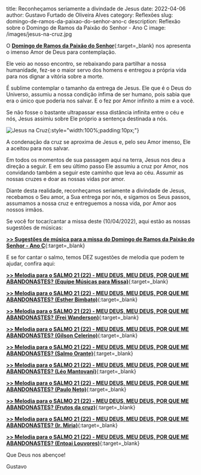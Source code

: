 title: Reconheçamos seriamente a divindade de Jesus
date: 2022-04-06
author: Gustavo Furtado de Oliveira Alves
category: Reflexões
slug: domingo-de-ramos-da-paixao-do-senhor-ano-c
description: Reflexão sobre o Domingo de Ramos da Paixão do Senhor - Ano C
image: /images/jesus-na-cruz.jpg

O [**Domingo de Ramos da Paixão do Senhor**](https://musicasparamissa.com.br/sugestoes-para/domingo-de-ramos-da-paixao-do-senhor-ano-c/){:target=\_blank}
nos apresenta o imenso Amor de Deus para contemplação.

Ele veio ao nosso encontro, se rebaixando para partilhar a nossa humanidade,
fez-se o maior servo dos homens e entregou a própria vida para nos dignar a vitória sobre a morte.

É sublime contemplar o tamanho da entrega de Jesus. Ele que é o Deus do Universo,
assumiu a nossa condição ínfima de ser humano, pois sabia que era o único que poderia nos salvar.
E o fez por Amor infinito a mim e a você.

Se não fosse o bastante ultrapassar essa distância infinita entre o céu e nós,
Jesus assimiu sobre Ele próprio a sentença destinada a nós.

![Jesus na Cruz](https://blog.musicasparamissa.com.br/images/jesus-na-cruz.jpg){:style="width:100%;padding:10px;"}

A condenação da cruz se aproxima de Jesus e, pelo seu Amor imenso, Ele a aceitou para nos salvar.

Em todos os momentos de sua passagem aqui na terra, Jesus nos deu a direção a seguir.
E em seu último passo Ele assumiu a cruz por Amor,
nos convidando também a seguir este caminho que leva ao céu.
Assumir as nossas cruzes e doar as nossas vidas por amor.

Diante desta realidade, reconheçamos seriamente a divindade de Jesus,
recebamos o Seu amor, a Sua entrega por nós, e sigamos os Seus passos,
assumamos a nossa cruz e entreguemos a nossa vida, por Amor aos nossos irmãos.

Se você for tocar/cantar a missa deste  (10/04/2022), aqui estão as nossas sugestões de músicas:

[**>> Sugestões de música para a missa do Domingo de Ramos da Paixão do Senhor - Ano C**](https://musicasparamissa.com.br/sugestoes-para/domingo-de-ramos-da-paixao-do-senhor-ano-c/){:target=\_blank}

E se for cantar o salmo, temos DEZ sugestões de melodia que podem te ajudar, confira aqui:

[**>> Melodia para o SALMO 21 (22) - MEU DEUS, MEU DEUS, POR QUE ME ABANDONASTES? (Equipe Músicas para Missa)**](https://musicasparamissa.com.br/musica/salmo-21-meu-deus-meu-deus-por-que-me-abandonastes/){:target=\_blank}

[**>> Melodia para o SALMO 21 (22) - MEU DEUS, MEU DEUS, POR QUE ME ABANDONASTES? (Esther Bimbato)**](https://musicasparamissa.com.br/musica/salmo-21-meu-deus-esther-bimbato/){:target=\_blank}

[**>> Melodia para o SALMO 21 (22) - MEU DEUS, MEU DEUS, POR QUE ME ABANDONASTES? (Frei Wanderson)**](https://musicasparamissa.com.br/musica/salmo-21-22%E2%80%93meu-deus-meu-deus-frei-wanderson/){:target=\_blank}

[**>> Melodia para o SALMO 21 (22) - MEU DEUS, MEU DEUS, POR QUE ME ABANDONASTES? (Gílson Celerino)**](https://musicasparamissa.com.br/musica/salmo-21-meu-deus-por-que-me-abandonastes-gilson-celerino/){:target=\_blank}

[**>> Melodia para o SALMO 21 (22) - MEU DEUS, MEU DEUS, POR QUE ME ABANDONASTES? (Salmo Orante)**](https://musicasparamissa.com.br/musica/salmo-21-meu-deus-meu-deus-salmo-orante/){:target=\_blank}

[**>> Melodia para o SALMO 21 (22) - MEU DEUS, MEU DEUS, POR QUE ME ABANDONASTES? (Léo Mantovani)**](https://musicasparamissa.com.br/musica/salmo-21-meu-deus-meu-deus-leo-mantovani/){:target=\_blank}

[**>> Melodia para o SALMO 21 (22) - MEU DEUS, MEU DEUS, POR QUE ME ABANDONASTES? (Paulo Neto)**](https://musicasparamissa.com.br/musica/salmo-21-meu-deus-meu-deus-por-que-me-paulo-neto/){:target=\_blank}

[**>> Melodia para o SALMO 21 (22) - MEU DEUS, MEU DEUS, POR QUE ME ABANDONASTES? (Frutos da cruz)**](https://musicasparamissa.com.br/musica/salmo-21-meu-deus-frutos-da-cruz/){:target=\_blank}

[**>> Melodia para o SALMO 21 (22) - MEU DEUS, MEU DEUS, POR QUE ME ABANDONASTES? (Ir. Miria)**](https://musicasparamissa.com.br/musica/salmo-21-22-meu-deus-meu-deus-arq-goiania/){:target=\_blank}

[**>> Melodia para o SALMO 21 (22) - MEU DEUS, MEU DEUS, POR QUE ME ABANDONASTES? (Entoai Louvores)**](https://musicasparamissa.com.br/musica/salmo-21-meu-deus-meu-deus-entoai-louvores/){:target=\_blank}

Que Deus nos abençoe!

Gustavo
